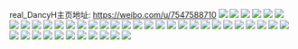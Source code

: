 real_DancyH主页地址: https://weibo.com/u/7547588710 
![](https://wx4.sinaimg.cn/mw2000/008eMUBMly1h915yn5m10j30u01sxq5a.jpg) 
![](https://wx4.sinaimg.cn/mw2000/008eMUBMly1h90rt00r6qj30u0140diu.jpg) 
![](https://wx4.sinaimg.cn/mw2000/008eMUBMly1h90rt03fgoj30u0161qaw.jpg) 
![](https://wx4.sinaimg.cn/mw2000/008eMUBMly1h8y1eeemdsj313z0u00xr.jpg) 
![](https://wx4.sinaimg.cn/mw2000/008eMUBMly1h8vhgki8vaj30u00vy40c.jpg) 
![](https://wx4.sinaimg.cn/mw2000/008eMUBMly1h8t7turkqoj30u01sxjwp.jpg) 
![](https://wx4.sinaimg.cn/mw2000/008eMUBMly1h8s4puvzt4j30u013zgr3.jpg) 
![](https://wx4.sinaimg.cn/mw2000/008eMUBMly1h8rw6reznij30u0112gos.jpg) 
![](https://wx4.sinaimg.cn/mw2000/008eMUBMly1h8qhxwrzm8j30u0140qag.jpg) 
![](https://wx4.sinaimg.cn/mw2000/008eMUBMly1h8qhxxlsc6j30u014044t.jpg) 
![](https://wx4.sinaimg.cn/mw2000/008eMUBMly1h8pakr0lg2j30u0135q5e.jpg) 
![](https://wx4.sinaimg.cn/mw2000/008eMUBMly1h8obfd54r9j30u00u2tce.jpg) 
![](https://wx4.sinaimg.cn/mw2000/008eMUBMly1h8obfd80l0j30u30u0wi8.jpg) 
![](https://wx4.sinaimg.cn/mw2000/008eMUBMly1h8obfd6msvj30u00u1dje.jpg) 
![](https://wx4.sinaimg.cn/mw2000/008eMUBMly1h8ku2ixdrij30u00u0q8q.jpg) 
![](https://wx4.sinaimg.cn/mw2000/008eMUBMly1h8ku2jntj2j31e00u0n95.jpg) 
![](https://wx4.sinaimg.cn/mw2000/008eMUBMly1h8ku2k53toj31e00u0n9v.jpg) 
![](https://wx4.sinaimg.cn/mw2000/008eMUBMly1h8ku2j4dvrj30u011in6e.jpg) 
![](https://wx4.sinaimg.cn/mw2000/008eMUBMly1h8ku2d32lqj30u00tm41a.jpg) 
![](https://wx4.sinaimg.cn/mw2000/008eMUBMly1h8knvabrhuj30u014010r.jpg) 
![](https://wx4.sinaimg.cn/mw2000/008eMUBMly1h8knvaigoyj30u0141n4m.jpg) 
![](https://wx4.sinaimg.cn/mw2000/008eMUBMly1h8io4aojzqj30u0140jyx.jpg) 
![](https://wx4.sinaimg.cn/mw2000/008eMUBMly1h8io4ak7s5j30u0140n58.jpg) 
![](https://wx4.sinaimg.cn/mw2000/008eMUBMly1h8gto1bb7cj30u01sx0xz.jpg) 
![](https://wx4.sinaimg.cn/mw2000/008eMUBMly1h8gbue44xcj30u0140n37.jpg) 
![](https://wx4.sinaimg.cn/mw2000/008eMUBMly1h8gbu64l12j30u01q3adw.jpg) 
![](https://wx4.sinaimg.cn/mw2000/008eMUBMly1h8g87xj4hlj30u01eadis.jpg) 
![](https://wx4.sinaimg.cn/mw2000/008eMUBMly1h8g87xn5r2j30u01ez77x.jpg) 
![](https://wx4.sinaimg.cn/mw2000/008eMUBMly1h8eys2ztswj30u01b3adg.jpg) 
![](https://wx4.sinaimg.cn/mw2000/008eMUBMly1h8cu79vwthj30aa0aaaa4.jpg) 
![](https://wx4.sinaimg.cn/mw2000/008eMUBMly1h8cjfl3nnrj31400u0jy6.jpg) 
![](https://wx4.sinaimg.cn/mw2000/008eMUBMly1h8cjfpf3s6j31400u0k0p.jpg) 
![](https://wx4.sinaimg.cn/mw2000/008eMUBMly1h8cjfkfutyj30u018r483.jpg) 
![](https://wx4.sinaimg.cn/mw2000/008eMUBMly1h8cjfl7xiaj30u00u07aj.jpg) 
![](https://wx4.sinaimg.cn/mw2000/008eMUBMly1h8cjflfmgxj31400u049b.jpg) 
![](https://wx4.sinaimg.cn/mw2000/008eMUBMly1h8cjfngv9kj30u01407iw.jpg) 
![](https://wx4.sinaimg.cn/mw2000/008eMUBMly1h8cj15s9umj30u01sxtdz.jpg) 
![](https://wx4.sinaimg.cn/mw2000/008eMUBMly1h8bmbz9sptj30u01sytcz.jpg) 
![](https://wx4.sinaimg.cn/mw2000/008eMUBMly1h871anfb9ij30u01sxaej.jpg) 
![](https://wx4.sinaimg.cn/mw2000/008eMUBMly1h871anjv0fj30u01sxwj0.jpg) 
![](https://wx4.sinaimg.cn/mw2000/008eMUBMly1h871anjx6xj30u01sxdl6.jpg) 
![](https://wx4.sinaimg.cn/mw2000/008eMUBMly1h85o4n7pe6j30u00u0n3v.jpg) 
